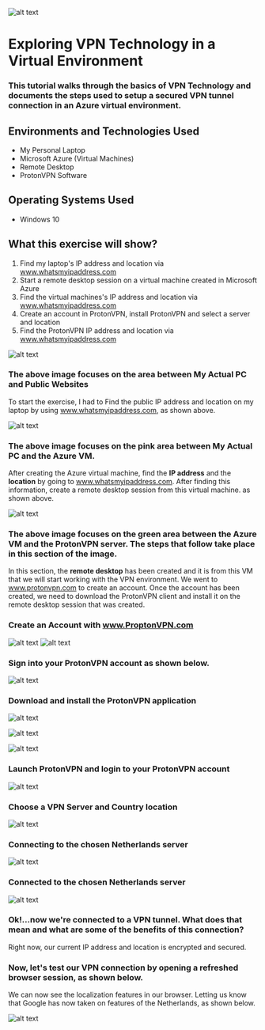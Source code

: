 


![alt text]( https://i.imgur.com/9mB6LIu.png)
# **Exploring VPN Technology in a Virtual Environment**
### This tutorial walks through the basics of VPN Technology and documents the steps used to setup a secured VPN tunnel connection in an Azure virtual environment.


## Environments and Technologies Used

*  My Personal Laptop
*  Microsoft Azure (Virtual Machines)
*  Remote Desktop
*  ProtonVPN Software

## Operating Systems Used

* Windows 10

## What this exercise will show?


 1. Find my laptop's IP address and location via www.whatsmyipaddress.com
 2. Start a remote desktop session on a virtual machine created in Microsoft Azure
 3. Find the virtual machines's IP address and location via www.whatsmyipaddress.com
 4. Create an account in ProtonVPN, install ProtonVPN and select a server and location
 5. Find the ProtonVPN IP address and location via www.whatsmyipaddress.com
 
 
 
![alt text](https://i.imgur.com/O43f56y.png)

### The above image focuses on the area between My Actual PC and Public Websites
To start the exercise, I had to Find the public IP address and location on my laptop by using www.whatsmyipaddress.com, as shown above.



![alt text](https://i.imgur.com/5uPl7bZ.png)

### The above image focuses on the pink area between My Actual PC and the Azure VM.
After creating the Azure virtual machine, find the **IP address** and the **location** by going to www.whatsmyipaddress.com. After finding this information, create a remote desktop session from this virtual machine. as shown above.


![alt text](https://i.imgur.com/WigkWnh.png)


### The above image focuses on the green area between the Azure VM and the ProtonVPN server. The steps that follow take place in this section of the image.
In this section, the **remote desktop** has been created and it is from this VM that we will start working with the VPN environment.  We went to www.protonvpn.com to create an account.  Once the account has been created, we need to download the ProtonVPN client and install it on the remote desktop session  that was created.

### Create an Account with www.ProptonVPN.com


![alt text](https://i.imgur.com/JFP8qZs.png)
 ![alt text](https://i.imgur.com/Uiy65cB.png)

### Sign into your ProtonVPN account as shown below.

![alt text](https://i.imgur.com/Sq6ufX8.png)

### Download and install the ProtonVPN application

![alt text](https://i.imgur.com/B8AxcqM.png)


![alt text](https://i.imgur.com/q3cI5Wx.png)


![alt text](https://i.imgur.com/FuK6xSn.png)


### Launch ProtonVPN and login to your ProtonVPN account

![alt text](https://i.imgur.com/mWVdzjQ.png)

### Choose a VPN Server and Country location


![alt text](https://i.imgur.com/R7fbVJu.png)


### Connecting to the chosen Netherlands server 


![alt text](https://i.imgur.com/wChc9Pv.png)


### Connected to the chosen Netherlands server


![alt text](https://i.imgur.com/HNu7TYV.png)

### Ok!...now we're connected to a VPN tunnel.  What does that mean and what are some of the benefits of this connection? 
Right now, our current IP address and location is encrypted and secured. 

### Now, let's test our VPN connection by opening a refreshed browser session, as shown below.
We can now see the localization features in our browser. Letting us know that Google has now taken on features of the Netherlands, as shown below.

![alt text](https://i.imgur.com/iPNBpr0.png)


